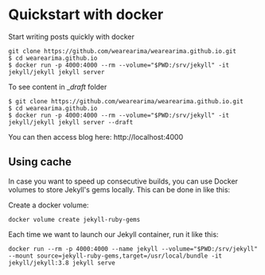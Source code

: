 # Quickstart with docker
Start writing posts quickly with docker

```
git clone https://github.com/wearearima/wearearima.github.io.git
$ cd wearearima.github.io
$ docker run -p 4000:4000 --rm --volume="$PWD:/srv/jekyll" -it jekyll/jekyll jekyll server
```

To see content in __draft_ folder
```
$ git clone https://github.com/wearearima/wearearima.github.io.git
$ cd wearearima.github.io
$ docker run -p 4000:4000 --rm --volume="$PWD:/srv/jekyll" -it jekyll/jekyll jekyll server --draft
```
You can then access blog here: http://localhost:4000

## Using cache

In case you want to speed up consecutive builds, you can use Docker volumes to store Jekyll's gems locally. This can be done in like this:

Create a docker volume:
```
docker volume create jekyll-ruby-gems
```
Each time we want to launch our Jekyll container, run it like this:
````
docker run --rm -p 4000:4000 --name jekyll --volume="$PWD:/srv/jekyll" --mount source=jekyll-ruby-gems,target=/usr/local/bundle -it jekyll/jekyll:3.8 jekyll serve
